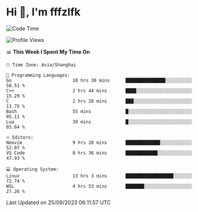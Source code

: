 # Hi 👋, I'm fffzlfk

<!--START_SECTION:waka-->
![Code Time](http://img.shields.io/badge/Code%20Time-442%20hrs%205%20mins-blue)

![Profile Views](http://img.shields.io/badge/Profile%20Views-0-blue)

📊 **This Week I Spent My Time On** 

```text
🕑︎ Time Zone: Asia/Shanghai

💬 Programming Languages: 
Go                       10 hrs 30 mins      ███████████████░░░░░░░░░░   58.51 % 
C++                      2 hrs 44 mins       ████░░░░░░░░░░░░░░░░░░░░░   15.29 % 
C                        2 hrs 28 mins       ███░░░░░░░░░░░░░░░░░░░░░░   13.75 % 
Bash                     55 mins             █░░░░░░░░░░░░░░░░░░░░░░░░   05.11 % 
Lua                      39 mins             █░░░░░░░░░░░░░░░░░░░░░░░░   03.64 % 

🔥 Editors: 
Neovim                   9 hrs 20 mins       █████████████░░░░░░░░░░░░   52.07 % 
VS Code                  8 hrs 36 mins       ████████████░░░░░░░░░░░░░   47.93 % 

💻 Operating System: 
Linux                    13 hrs 3 mins       ██████████████████░░░░░░░   72.74 % 
WSL                      4 hrs 53 mins       ███████░░░░░░░░░░░░░░░░░░   27.26 % 
```


 Last Updated on 25/09/2023 06:11:57 UTC
<!--END_SECTION:waka-->

